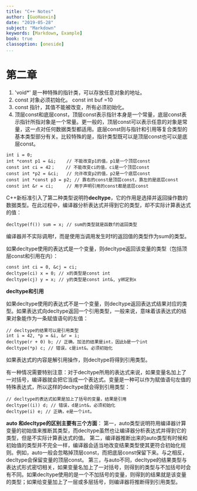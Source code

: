 ```yaml
---
title: "C++ Notes"
author: [GuoHaoxin]
date: "2019-05-28"
subject: "Markdown"
keywords: [Markdown, Example]
book: true
classoption: [oneside]
...
```





# 第二章
1. 'void*'
是一种特殊的指针类，可以存放任意对象的地址。  
2. const 对象必须初始化。 const int buf =10  
3. const 指针，其值不能被改变，所有必须初始化。
4. 顶层const和底层const，顶层const表示指针本身是一个常量，底层const表示指针所指对象是一个常量。更一般的，顶层const可以表示任意的对象是常量，这一点对任何数据类型都适用。底层const则与指针和引用等复合类型的基本类型部分有关。比较特殊的是，指针类型既可以是顶层const也可以是底层const。

```
int i = 0;
int *const p1 = &i;    // 不能改变p1的值，p1是一个顶层const
const int ci = 42；    // 不能改变ci的值，ci是一个顶层const
const int *p2 = &ci;   // 允许改变p2的值，p2是一个底层const
const int *const p3 = p2; // 靠右的const是顶层const，靠左的是底层const
const int &r = ci;     // 用于声明引用的const都是底层const
```

C++新标准引入了第二种类型说明符**decltype**，它的作用是选择并返回操作数的数据类型。在此过程中，编译器分析表达式并得到它的类型，却不实际计算表达式的值：

```
decltype(f()) sum = x; // sum的类型就是函数f的返回类型
```

编译器并不实际调用f，而是使用当调用发生时f的返回值的类型作为sum的类型。

如果decltype使用的表达式是一个变量，则decltype返回该变量的类型（包括顶层const和引用在内）：

```
const int ci = 0, &cj = ci;
decltype(ci) x = 0; // x的类型是const int
decltype(cj) y = x; // y的类型是const int&, y绑定到x
```

**decltype和引用**

如果decltype使用的表达式不是一个变量，则decltype返回表达式结果对应的类型。如果表达式向decltype返回一个引用类型，一般来说，意味着该表达式的结果对象能作为一条赋值语句的左值：

```
// decltype的结果可以是引用类型
int i = 42, *p = &i, &r = i;
decltype(r + 0) b; // 正确，加法的结果是int，因此b是一个int
decltype(*p) c; // 错误，c是int&，必须初始化
```

如果表达式的内容是解引用操作，则decltype将得到引用类型。

有一种情况需要特别注意：对于decltype所用的表达式来说，如果变量名加上了一对括号，编译器就会把它当成一个表达式。变量是一种可以作为赋值语句左值的特殊表达式，所以这样的decltype就会得到引用类型：

```
// decltype的表达式如果是加上了括号的变量，结果是引用
decltype((i)) d; // 错误，d是int&，必须初始化
decltype(i) e; // 正确，e是一个int。
```


**auto 和decltype的区别主要有三个方面**：
第一，auto类型说明符用编译器计算变量的初始值来推断其类型，而decltype虽然也让编译器分析表达式并得到它的类型，但是不实际计算表达式的值。
第二，编译器推断出来的auto类型有时候和初始值的类型并不完全一样，编译器会适当地改变结果类型使其更符合初始化规则。例如，auto一般会忽略掉顶层const，而把底层const保留下来。与之相反，decltype会保留变量的顶层const。
第三，与auto不同，decltype的结果类型与表达式形式密切相关，如果变量名加上了一对括号，则得到的类型与不加括号时会有不同。如果decltype使用的是一个不加括号的变量，则得到的结果就是该变量的类型；如果给变量加上了一层或多层括号，则编译器将推断得到引用类型。


